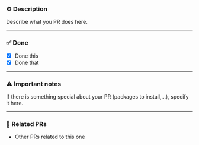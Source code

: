 ### ⚙️ Description

Describe what you PR does here.

---

### ✅ Done

- [x] Done this
- [x] Done that

---

### ⚠️ Important notes

If there is something special about your PR (packages to install,...), specify it here.

---

### 👥 Related PRs

- Other PRs related to this one
